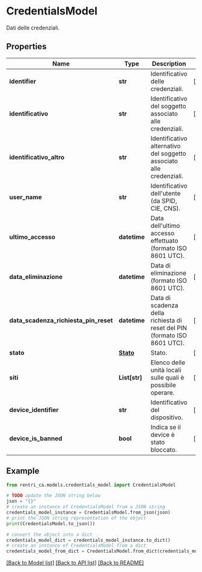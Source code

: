# CredentialsModel

Dati delle credenziali.

## Properties

Name | Type | Description | Notes
------------ | ------------- | ------------- | -------------
**identifier** | **str** | Identificativo delle credenziali. | [optional] 
**identificativo** | **str** | Identificativo del soggetto associato alle credenziali. | [optional] 
**identificativo_altro** | **str** | Identificativo alternativo del soggetto associato alle credenziali. | [optional] 
**user_name** | **str** | Identificativo dell&#39;utente (da SPID, CIE, CNS). | [optional] 
**ultimo_accesso** | **datetime** | Data dell&#39;ultimo accesso effettuato (formato ISO 8601 UTC). | [optional] 
**data_eliminazione** | **datetime** | Data di eliminazione (formato ISO 8601 UTC). | [optional] 
**data_scadenza_richiesta_pin_reset** | **datetime** | Data di scadenza della richiesta di reset del PIN (formato ISO 8601 UTC). | [optional] 
**stato** | [**Stato**](Stato.md) | Stato. | [optional] 
**siti** | **List[str]** | Elenco delle unità locali sulle quali è possibile operare. | [optional] 
**device_identifier** | **str** | Identificativo del dispositivo. | [optional] 
**device_is_banned** | **bool** | Indica se il device è stato bloccato. | [optional] 

## Example

```python
from rentri_ca.models.credentials_model import CredentialsModel

# TODO update the JSON string below
json = "{}"
# create an instance of CredentialsModel from a JSON string
credentials_model_instance = CredentialsModel.from_json(json)
# print the JSON string representation of the object
print(CredentialsModel.to_json())

# convert the object into a dict
credentials_model_dict = credentials_model_instance.to_dict()
# create an instance of CredentialsModel from a dict
credentials_model_from_dict = CredentialsModel.from_dict(credentials_model_dict)
```
[[Back to Model list]](../README.md#documentation-for-models) [[Back to API list]](../README.md#documentation-for-api-endpoints) [[Back to README]](../README.md)



